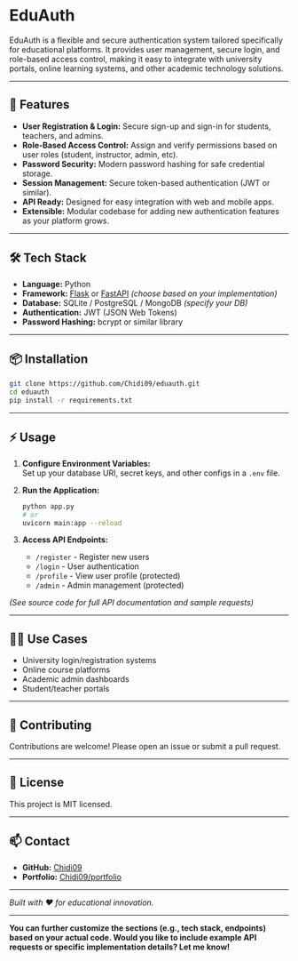 

# EduAuth

EduAuth is a flexible and secure authentication system tailored specifically for educational platforms. It provides user management, secure login, and role-based access control, making it easy to integrate with university portals, online learning systems, and other academic technology solutions.

---

## 🚀 Features

- **User Registration & Login:** Secure sign-up and sign-in for students, teachers, and admins.
- **Role-Based Access Control:** Assign and verify permissions based on user roles (student, instructor, admin, etc).
- **Password Security:** Modern password hashing for safe credential storage.
- **Session Management:** Secure token-based authentication (JWT or similar).
- **API Ready:** Designed for easy integration with web and mobile apps.
- **Extensible:** Modular codebase for adding new authentication features as your platform grows.

---

## 🛠️ Tech Stack

- **Language:** Python
- **Framework:** [Flask](https://flask.palletsprojects.com/) or [FastAPI](https://fastapi.tiangolo.com/) *(choose based on your implementation)*
- **Database:** SQLite / PostgreSQL / MongoDB *(specify your DB)*
- **Authentication:** JWT (JSON Web Tokens)
- **Password Hashing:** bcrypt or similar library

---

## 📦 Installation

```bash
git clone https://github.com/Chidi09/eduauth.git
cd eduauth
pip install -r requirements.txt
```

---

## ⚡ Usage

1. **Configure Environment Variables:**  
   Set up your database URI, secret keys, and other configs in a `.env` file.

2. **Run the Application:**  
   ```bash
   python app.py
   # or
   uvicorn main:app --reload
   ```

3. **Access API Endpoints:**  
   - `/register` - Register new users
   - `/login` - User authentication
   - `/profile` - View user profile (protected)
   - `/admin` - Admin management (protected)

*(See source code for full API documentation and sample requests)*

---

## 👨‍🎓 Use Cases

- University login/registration systems
- Online course platforms
- Academic admin dashboards
- Student/teacher portals

---

## 🤝 Contributing

Contributions are welcome! Please open an issue or submit a pull request.

---

## 📄 License

This project is MIT licensed.

---

## 📫 Contact

- **GitHub:** [Chidi09](https://github.com/Chidi09)
- **Portfolio:** [Chidi09/portfolio](https://github.com/Chidi09/portfolio)

---

*Built with ❤️ for educational innovation.*

---

**You can further customize the sections (e.g., tech stack, endpoints) based on your actual code. Would you like to include example API requests or specific implementation details? Let me know!**
